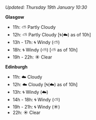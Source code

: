 *Updated: Thursday 19th January 10:30*

**Glasgow**

* 11h: :partly_sunny: Partly Cloudy
* 12h: :partly_sunny: Partly Cloudy [:cyclone:(:cloud:) as of 10h]
* 13h - 17h: :cyclone: Windy (:partly_sunny:)
* 18h: :cyclone: Windy (:partly_sunny:) [:partly_sunny: as of 10h]
* 19h - 22h: :sunny: Clear

**Edinburgh**

* 11h: :cloud: Cloudy
* 12h: :cloud: Cloudy [:cyclone:(:cloud:) as of 10h]
* 13h: :cyclone: Windy (:cloud:)
* 14h - 18h: :cyclone: Windy (:partly_sunny:)
* 19h - 21h: :cyclone: Windy (:sunny:)
* 22h: :sunny: Clear
